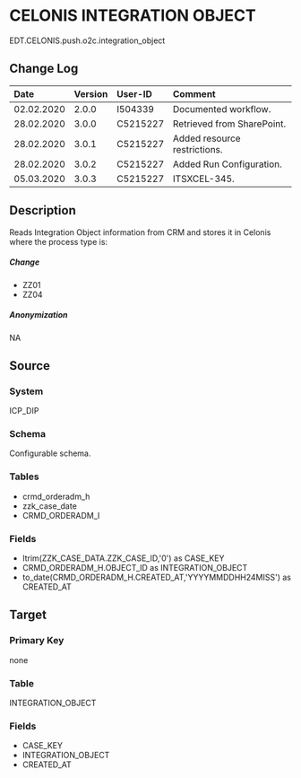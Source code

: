 # CELONIS INTEGRATION OBJECT
EDT.CELONIS.push.o2c.integration_object


## Change Log
|   Date        |   Version |   User-ID     |   Comment                         |
|   :--         |   :--     |   :--         |   :--                             |
|   02.02.2020  |   2.0.0   |   I504339     |   Documented workflow.            |
|   28.02.2020  |   3.0.0   |   C5215227    |   Retrieved from SharePoint.      |
|   28.02.2020  |   3.0.1   |   C5215227    |   Added resource restrictions.    |
|   28.02.2020  |   3.0.2   |   C5215227    |   Added Run Configuration.        |
|   05.03.2020  |   3.0.3   |   C5215227    |   ITSXCEL-345.                    |


## Description
Reads Integration Object information from CRM and stores it in Celonis where the process type is:

##### Change
- ZZ01
- ZZ04

##### Anonymization
NA


## Source

### System
ICP_DIP

### Schema
Configurable schema.

### Tables
- crmd_orderadm_h
- zzk_case_date
- CRMD_ORDERADM_I

### Fields
- ltrim(ZZK_CASE_DATA.ZZK_CASE_ID,'0') as CASE_KEY
- CRMD_ORDERADM_H.OBJECT_ID as INTEGRATION_OBJECT
- to_date(CRMD_ORDERADM_H.CREATED_AT,'YYYYMMDDHH24MISS') as CREATED_AT


## Target

### Primary Key
none

### Table
INTEGRATION_OBJECT

### Fields
- CASE_KEY
- INTEGRATION_OBJECT
- CREATED_AT